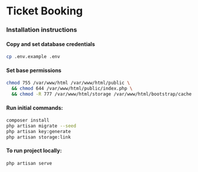 # Ticket Booking
### Installation instructions
#### Copy and set database credentials
```bash
cp .env.example .env
```
#### Set base permissions
```bash
chmod 755 /var/www/html /var/www/html/public \
  && chmod 644 /var/www/html/public/index.php \
  && chmod -R 777 /var/www/html/storage /var/www/html/bootstrap/cache
```
#### Run initial commands:
```bash
composer install
php artisan migrate --seed
php artisan key:generate
php artisan storage:link
```
#### To run project locally:
```bash
php artisan serve
```
